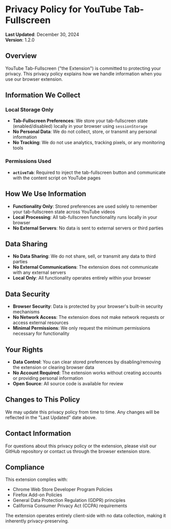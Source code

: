 # Privacy Policy for YouTube Tab-Fullscreen

**Last Updated**: December 30, 2024  
**Version**: 1.2.0

## Overview

YouTube Tab-Fullscreen ("the Extension") is committed to protecting your privacy. This privacy policy explains how we handle information when you use our browser extension.

## Information We Collect

### Local Storage Only
- **Tab-Fullscreen Preferences**: We store your tab-fullscreen state (enabled/disabled) locally in your browser using `sessionStorage`
- **No Personal Data**: We do not collect, store, or transmit any personal information
- **No Tracking**: We do not use analytics, tracking pixels, or any monitoring tools

### Permissions Used
- **`activeTab`**: Required to inject the tab-fullscreen button and communicate with the content script on YouTube pages

## How We Use Information

- **Functionality Only**: Stored preferences are used solely to remember your tab-fullscreen state across YouTube videos
- **Local Processing**: All tab-fullscreen functionality runs locally in your browser
- **No External Servers**: No data is sent to external servers or third parties

## Data Sharing

- **No Data Sharing**: We do not share, sell, or transmit any data to third parties
- **No External Communications**: The extension does not communicate with any external servers
- **Local Only**: All functionality operates entirely within your browser

## Data Security

- **Browser Security**: Data is protected by your browser's built-in security mechanisms
- **No Network Access**: The extension does not make network requests or access external resources
- **Minimal Permissions**: We only request the minimum permissions necessary for functionality

## Your Rights

- **Data Control**: You can clear stored preferences by disabling/removing the extension or clearing browser data
- **No Account Required**: The extension works without creating accounts or providing personal information
- **Open Source**: All source code is available for review

## Changes to This Policy

We may update this privacy policy from time to time. Any changes will be reflected in the "Last Updated" date above.

## Contact Information

For questions about this privacy policy or the extension, please visit our GitHub repository or contact us through the browser extension store.

## Compliance

This extension complies with:
- Chrome Web Store Developer Program Policies
- Firefox Add-on Policies
- General Data Protection Regulation (GDPR) principles
- California Consumer Privacy Act (CCPA) requirements

The extension operates entirely client-side with no data collection, making it inherently privacy-preserving.